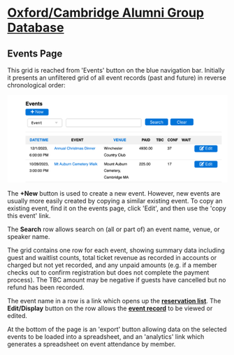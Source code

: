 # [Oxford/Cambridge Alumni Group Database](index.md)

## Events Page

This grid is reached from 'Events' button on the blue navigation bar. Initially it presents an unfiltered grid of all event records (past and future) in reverse chronological order:

![events grid](images/events.png)

The **+New** button is used to create a new event. However, new events are usually more easily created by copying a similar existing event. To copy an existing event, find it on the events page, click 'Edit', and then use the 'copy this event' link.

The **Search** row allows search on (all or part of) an event name, venue, or speaker name.

The grid contains one row for each event, showing summary data including guest and waitlist counts, total ticket revenue as recorded in accounts or charged but not yet recorded, and any unpaid amounts (e.g. if a member checks out to confirm registration but does not complete the payment process). The TBC amount may be negative if guests have cancelled but no refund has been recorded.

The event name in a row is a link which opens up the [**reservation list**](reservation_list.md).
The **Edit/Display** button on the row allows the [**event record**](event_record.md) to be viewed or edited.

At the bottom of the page is an 'export' button allowing data on the selected events to be loaded into a spreadsheet, and an 'analytics' link which generates a spreadsheet on event attendance by member.
